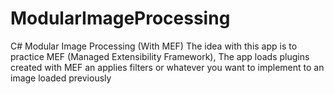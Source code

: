 # ModularImageProcessing
C# Modular Image Processing (With MEF)
The idea with this app is to practice MEF (Managed Extensibility Framework), The app loads plugins created with MEF an applies filters or whatever you want to implement to an image loaded previously
